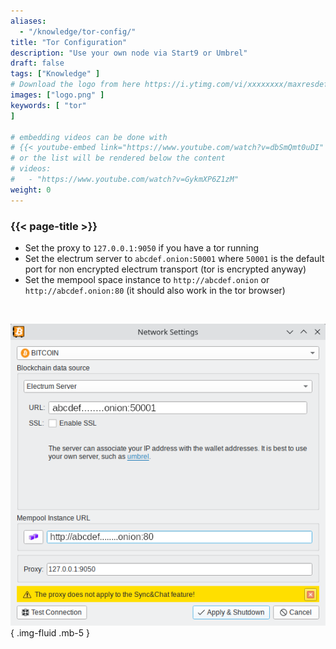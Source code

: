 ```yaml
---
aliases:
  - "/knowledge/tor-config/"
title: "Tor Configuration"
description: "Use your own node via Start9 or Umbrel"
draft: false
tags: ["Knowledge" ]
# Download the logo from here https://i.ytimg.com/vi/xxxxxxxx/maxresdefault.jpg
images: ["logo.png" ]
keywords: [ "tor"
]

# embedding videos can be done with 
# {{< youtube-embed link="https://www.youtube.com/watch?v=dbSmQmt0uDI" >}}
# or the list will be rendered below the content
# videos:
#   - "https://www.youtube.com/watch?v=GykmXP6Z1zM"
weight: 0
---
```


### {{< page-title >}}  
 

- Set the proxy to `127.0.0.1:9050`  if you have a tor running  
- Set the electrum server to `abcdef.onion:50001`  where `50001` is the default port for non encrypted electrum transport  (tor is encrypted anyway)
- Set the mempool space instance to `http://abcdef.onion` or `http://abcdef.onion:80` (it should also work in the tor browser)

 </br>

 
 ![tor config](config.png)
 { .img-fluid .mb-5 }
 